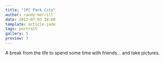 ```yaml
---
title: "]P[ Park City"
author: randy-merrill
date: 2012-07-03 18:00
template: article.jade
tags: portrait
gallery: 5
preview: 3
---
```


A break from the life to spend some time with friends... and take pictures.
